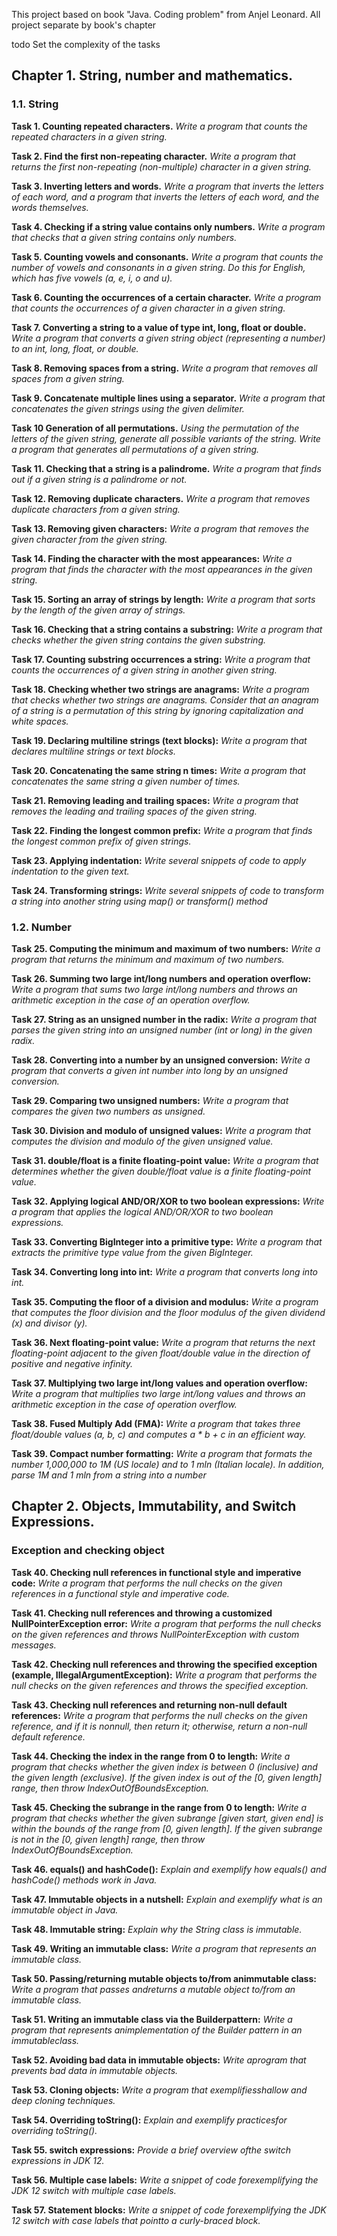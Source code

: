 This project based on book "Java. Coding problem" from Anjel Leonard. All project separate by book's chapter

todo Set the complexity of the tasks

## Chapter 1. String, number and mathematics.

### 1.1. String

**Task 1. Counting repeated characters.**
_Write a program that counts the repeated characters in a given string._

**Task 2. Find the first non-repeating character.**
_Write a program that returns the first non-repeating (non-multiple) character in a given string._

**Task 3. Inverting letters and words.**
_Write a program that inverts the letters of each word, and a program that inverts the letters of each word, and the
words themselves._

**Task 4. Checking if a string value contains only numbers.**
_Write a program that checks that a given string contains only numbers._

**Task 5. Counting vowels and consonants.**
_Write a program that counts the number of vowels and consonants in a given string. Do this for English, which has five
vowels (a, e, i, o and u)._

**Task 6. Counting the occurrences of a certain character.**
_Write a program that counts the occurrences of a given character in a given string._

**Task 7. Converting a string to a value of type int, long, float or double.**
_Write a program that converts a given string object (representing a number) to an int, long, float, or double._

**Task 8. Removing spaces from a string.**
_Write a program that removes all spaces from a given string._

**Task 9. Concatenate multiple lines using a separator.**
_Write a program that concatenates the given strings using the given delimiter._

**Task 10 Generation of all permutations.**
_Using the permutation of the letters of the given string, generate all possible variants of the string._
_Write a program that generates all permutations of a given string._

**Task 11. Checking that a string is a palindrome.**
_Write a program that finds out if a given string is a palindrome or not._

**Task 12. Removing duplicate characters.**
_Write a program that removes duplicate characters from a given string._

**Task 13. Removing given characters:**
_Write a program that removes the given character from the given string._

**Task 14. Finding the character with the most appearances:**
_Write a program that finds the character with the most appearances in the given string._

**Task 15. Sorting an array of strings by length:**
_Write a program that sorts by the length of the given array of strings._

**Task 16. Checking that a string contains a substring:**
_Write a program that checks whether the given string contains the given substring._

**Task 17. Counting substring occurrences a string:**
_Write a program that counts the occurrences of a given string in another given string._

**Task 18. Checking whether two strings are anagrams:**
_Write a program that checks whether two strings are anagrams. Consider that an anagram of a string is a permutation of
this string by ignoring capitalization and white spaces._

**Task 19. Declaring multiline strings (text blocks):**
_Write a program that declares multiline strings or text blocks._

**Task 20. Concatenating the same string n times:**
_Write a program that concatenates the same string a given number of times._

**Task 21. Removing leading and trailing spaces:**
_Write a program that removes the leading and trailing spaces of the given string._

**Task 22. Finding the longest common prefix:**
_Write a program that finds the longest common prefix of given strings._

**Task 23. Applying indentation:**
_Write several snippets of code to apply indentation to the given text._

**Task 24. Transforming strings:**
_Write several snippets of code to transform a string into another string using map() or transform() method_

### 1.2. Number

**Task 25. Computing the minimum and maximum of two numbers:**
_Write a program that returns the minimum and maximum of two numbers._

**Task 26. Summing two large int/long numbers and operation overflow:**
_Write a program that sums two large int/long numbers and throws an arithmetic exception in the case of an operation
overflow._

**Task 27. String as an unsigned number in the radix:**
_Write a program that parses the given string into an unsigned number (int or long) in the given radix._

**Task 28. Converting into a number by an unsigned conversion:**
_Write a program that converts a given int number into long by an unsigned conversion._

**Task 29. Comparing two unsigned numbers:**
_Write a program that compares the given two numbers as unsigned._

**Task 30. Division and modulo of unsigned values:**
_Write a program that computes the division and modulo of the given unsigned value._

**Task 31. double/float is a finite floating-point value:**
_Write a program that determines whether the given double/float value is a finite floating-point value._

**Task 32. Applying logical AND/OR/XOR to two boolean expressions:**
_Write a program that applies the logical AND/OR/XOR to two boolean expressions._

**Task 33. Converting BigInteger into a primitive type:**
_Write a program that extracts the primitive type value from the given BigInteger._

**Task 34. Converting long into int:**
_Write a program that converts long into int._

**Task 35. Computing the floor of a division and modulus:**
_Write a program that computes the floor division and the floor modulus of the given dividend (x) and divisor (y)._

**Task 36. Next floating-point value:**
_Write a program that returns the next floating-point adjacent to the given float/double value in the direction of
positive and negative infinity._

**Task 37. Multiplying two large int/long values and operation overflow:**
_Write a program that multiplies two large int/long values and throws an arithmetic exception in the case of operation
overflow._

**Task 38. Fused Multiply Add (FMA):**
_Write a program that takes three float/double values (a, b, c) and computes a * b + c in an efficient way._

**Task 39. Compact number formatting:**
_Write a program that formats the number 1,000,000 to 1M (US locale) and to 1 mln (Italian locale). In addition, parse
1M and 1 mln from a string into a number_

## Chapter 2. Objects, Immutability, and Switch Expressions.

### Exception and checking object
**Task 40. Checking null references in functional style and imperative code:**
_Write a program that performs the null checks on the given references in a functional style and imperative code._

**Task 41. Checking null references and throwing a customized NullPointerException error:**
_Write a program that performs the null checks on the given references and throws NullPointerException with custom
messages._

**Task 42. Checking null references and throwing the specified exception (example, IllegalArgumentException):**
_Write a program that performs the null checks on the given references and throws the specified exception._

**Task 43. Checking null references and returning non-null default references:**
_Write a program that performs the null checks on the given reference, and if it is nonnull, then return it; otherwise,
return a non-null default reference._

**Task 44. Checking the index in the range from 0 to length:**
_Write a program that checks whether the given index is between 0 (inclusive) and the given length (exclusive). If the
given index is out of the [0, given length] range, then throw IndexOutOfBoundsException._

**Task 45. Checking the subrange in the range from 0 to length:**
_Write a program that checks whether the given subrange [given start, given end] is within the bounds of the range
from [0, given length]. If the given subrange is not in the [0, given length] range, then throw
IndexOutOfBoundsException._

**Task 46. equals() and hashCode():**
_Explain and exemplify how equals() and hashCode() methods work in Java._

**Task 47. Immutable objects in a nutshell:**
_Explain and exemplify what is an immutable object in Java._

**Task 48. Immutable string:**
_Explain why the String class is immutable._

**Task 49. Writing an immutable class:**
_Write a program that represents an immutable class._

**Task 50. Passing/returning mutable objects to/from animmutable class:**
_Write a program that passes andreturns a mutable object to/from an immutable class._

**Task 51. Writing an immutable class via the Builderpattern:**
_Write a program that represents animplementation of the Builder pattern in an immutableclass._

**Task 52. Avoiding bad data in immutable objects:**
_Write aprogram that prevents bad data in immutable objects._

**Task 53. Cloning objects:**
_Write a program that exemplifiesshallow and deep cloning techniques._

**Task 54. Overriding toString():**
_Explain and exemplify practicesfor overriding toString()._

**Task 55. switch expressions:**
_Provide a brief overview ofthe switch expressions in JDK 12._

**Task 56. Multiple case labels:**
_Write a snippet of code forexemplifying the JDK 12 switch with multiple case labels._

**Task 57. Statement blocks:**
_Write a snippet of code forexemplifying the JDK 12 switch with case labels that pointto a curly-braced block._









